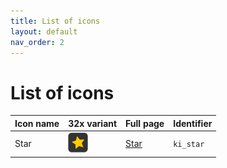 ```yaml
---
title: List of icons
layout: default
nav_order: 2
---
```


# List of icons

| Icon name | 32x variant | Full page | Identifier |
| :--- | :--- | :--- | :--- |
| Star | ![ki_star-32x](/icons/star/ki_star-32.png) | [Star](/all-icons/star) | `ki_star`